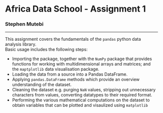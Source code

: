 # Africa Data School - Assignment 1
### Stephen Mutebi
---
This assignment covers the fundamentals of the `pandas` python data analysis library.  
Basic usage includes the following steps:
- Importing the package, together with the `NumPy` package that provides functions for working with multidimensional arrays and matrices; and the `maptplotlib` data visualisation package.
- Loading the data from a source into a Pandas DataFrame.
- Applying `pandas.DataFrame` methods which provide an overview understanding of the dataset.
- Cleaning the dataset e.g. purging `NaN` values, stripping out unnecessary characters from values, converting datatypes to their required format.
- Performing the various mathematical computations on the dataset to obtain variables that can be plotted and visaulized using `matplotlib` 

